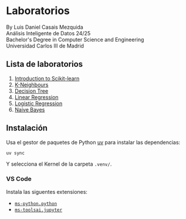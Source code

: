 # Laboratorios
By Luis Daniel Casais Mezquida  
Análisis Inteligente de Datos 24/25  
Bachelor's Degree in Computer Science and Engineering  
Universidad Carlos III de Madrid


## Lista de laboratorios
1. [Introduction to Scikit-learn](intro-scikit-learn.ipynb)
2. [K-Neighbours](knn.ipynb)
3. [Decision Tree](decision-tree.ipynb)
4. [Linear Regression](linear-regression.ipynb)
5. [Logistic Regression](logistic-regression.ipynb)
6. [Naive Bayes](naive-bayes.ipynb)


## Instalación
Usa el gestor de paquetes de Python [uv](https://docs.astral.sh/uv/) para instalar las dependencias:
```
uv sync
```

Y selecciona el Kernel de la carpeta `.venv/`.


### VS Code
Instala las siguentes extensiones:
- [`ms-python.python`](https://marketplace.visualstudio.com/items?itemName=ms-python.python)
- [`ms-toolsai.jupyter`](https://marketplace.visualstudio.com/items?itemName=ms-toolsai.jupyter)